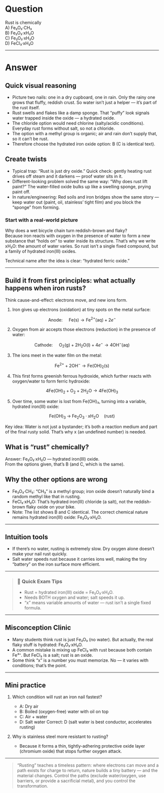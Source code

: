 # Question
Rust is chemically  
   A) Fe₂O₃·CH₃  
   B) Fe₂O₃·xH₂O  
   C) Fe₂O₃·xH₂O  
   D) FeCl₃·xH₂O

---
# Answer

## Quick visual reasoning
- Picture two nails: one in a dry cupboard, one in rain. Only the rainy one grows that fluffy, reddish crust. So water isn’t just a helper — it’s part of the rust itself.
- Rust swells and flakes like a damp sponge. That “puffy” look signals water trapped inside the oxide — a hydrated oxide.
- The chloride option would need chlorine (salty/acidic conditions). Everyday rust forms without salt, so not a chloride.
- The option with a methyl group is organic; air and rain don’t supply that, so it can’t be rust.
- Therefore choose the hydrated iron oxide option: B (C is identical text).

## Create twists
- Typical trap: “Rust is just dry oxide.” Quick check: gently heating rust drives off steam and it darkens — proof water sits in it.
- Different-looking problem solved the same way: “Why does rust lift paint?” The water-filled oxide bulks up like a swelling sponge, prying paint off.
- In nature/engineering: Red soils and iron bridges show the same story — keep water out (paint, oil, stainless’ tight film) and you block the “sponge” from forming.

### Start with a real-world picture

Why does a wet bicycle chain turn reddish-brown and flaky?  
Because iron reacts with oxygen in the presence of water to form a new substance that “holds on” to water inside its structure. That’s why we write xH₂O: the amount of water varies. So rust isn’t a single fixed compound, but a family of hydrated iron(III) oxides.

Technical name after the idea is clear: “hydrated ferric oxide.”

---

## Build it from first principles: what actually happens when iron rusts?

Think cause-and-effect: electrons move, and new ions form.

1) Iron gives up electrons (oxidation) at tiny spots on the metal surface:
```math
\text{Anode: } \quad \mathrm{Fe(s)} \rightarrow \mathrm{Fe^{2+}(aq)} + 2e^-
```

2) Oxygen from air accepts those electrons (reduction) in the presence of water:
```math
\text{Cathode: } \quad \mathrm{O_2(g)} + 2\mathrm{H_2O(l)} + 4e^- \rightarrow 4\mathrm{OH^- (aq)}
```

3) The ions meet in the water film on the metal:
```math
\mathrm{Fe^{2+}} + 2\mathrm{OH^-} \rightarrow \mathrm{Fe(OH)_2 (s)}
```

4) This first forms greenish ferrous hydroxide, which further reacts with oxygen/water to form ferric hydroxide:
```math
4\mathrm{Fe(OH)_2} + \mathrm{O_2} + 2\mathrm{H_2O} \rightarrow 4\mathrm{Fe(OH)_3}
```

5) Over time, some water is lost from Fe(OH)₃, turning into a variable, hydrated iron(III) oxide:
```math
\mathrm{Fe(OH)_3} \;\rightarrow\; \mathrm{Fe_2O_3 \cdot xH_2O} \quad (\text{rust})
```

Key idea: Water is not just a bystander; it’s both a reaction medium and part of the final rusty solid. That’s why x (an undefined number) is needed.

## What is “rust” chemically?

Answer: Fe₂O₃·xH₂O — hydrated iron(III) oxide.  
From the options given, that’s B (and C, which is the same).

## Why the other options are wrong

- Fe₂O₃·CH₃: “CH₃” is a methyl group; iron oxide doesn’t naturally bind a random methyl like that in rusting.
- FeCl₃·xH₂O: That’s hydrated iron(III) chloride (a salt), not the reddish-brown flaky oxide on your bike.
- Note: The list shows B and C identical. The correct chemical nature remains hydrated iron(III) oxide: Fe₂O₃·xH₂O.

---

## Intuition tools

- If there’s no water, rusting is extremely slow. Dry oxygen alone doesn’t make your nail rust quickly.
- Salt water speeds rust because it carries ions well, making the tiny “battery” on the iron surface more efficient.

---

> ### 🧠 Quick Exam Tips
> - Rust = hydrated iron(III) oxide = Fe₂O₃·xH₂O.
> - Needs BOTH oxygen and water; salt speeds it up.
> - “x” means variable amounts of water — rust isn’t a single fixed formula.

---

## Misconception Clinic

- Many students think rust is just Fe₂O₃ (no water). But actually, the real flaky stuff is hydrated: Fe₂O₃·xH₂O.
- A common mistake is mixing up FeCl₃ with rust because both contain Fe³⁺. But FeCl₃ is a salt; rust is an oxide.
- Some think “x” is a number you must memorize. No — it varies with conditions; that’s the point.

---

## Mini practice

1) Which condition will rust an iron nail fastest?
   - A: Dry air
   - B: Boiled (oxygen-free) water with oil on top
   - C: Air + water
   - D: Salt water
   Correct: D (salt water is best conductor, accelerates rusting)

2) Why is stainless steel more resistant to rusting?
   - Because it forms a thin, tightly-adhering protective oxide layer (chromium oxide) that stops further oxygen attack.

---

> “Rusting” teaches a timeless pattern: where electrons can move and a path exists for charge to return, nature builds a tiny battery — and the material changes. Control the paths (exclude water/oxygen, use barriers, or provide a sacrificial metal), and you control the transformation.